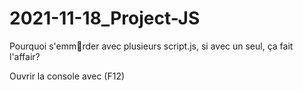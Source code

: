 # 2021-11-18_Project-JS

Pourquoi s'emm💩rder avec plusieurs script.js, si avec un seul, ça fait l'affair?

Ouvrir la console avec (F12)
